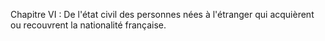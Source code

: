 Chapitre VI : De l'état civil des personnes nées à l'étranger qui acquièrent ou recouvrent la nationalité française.
